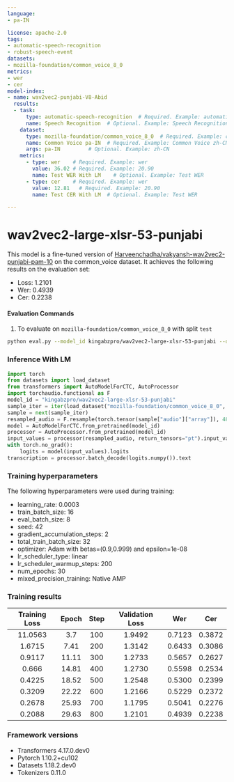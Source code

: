 ```yaml
---
language: 
- pa-IN

license: apache-2.0
tags:
- automatic-speech-recognition
- robust-speech-event
datasets:
- mozilla-foundation/common_voice_8_0
metrics:
- wer
- cer
model-index:
- name: wav2vec2-punjabi-V8-Abid
  results:
  - task: 
      type: automatic-speech-recognition  # Required. Example: automatic-speech-recognition
      name: Speech Recognition  # Optional. Example: Speech Recognition
    dataset:
      type: mozilla-foundation/common_voice_8_0  # Required. Example: common_voice. Use dataset id from https://hf.co/datasets
      name: Common Voice pa-IN  # Required. Example: Common Voice zh-CN
      args: pa-IN         # Optional. Example: zh-CN
    metrics:
      - type: wer    # Required. Example: wer
        value: 36.02 # Required. Example: 20.90
        name: Test WER With LM    # Optional. Example: Test WER
      - type: cer    # Required. Example: wer
        value: 12.81   # Required. Example: 20.90
        name: Test CER With LM  # Optional. Example: Test WER

---
```


<!-- This model card has been generated automatically according to the information the Trainer had access to. You
should probably proofread and complete it, then remove this comment. -->

# wav2vec2-large-xlsr-53-punjabi

This model is a fine-tuned version of [Harveenchadha/vakyansh-wav2vec2-punjabi-pam-10](https://huggingface.co/Harveenchadha/vakyansh-wav2vec2-punjabi-pam-10) on the common_voice dataset.
It achieves the following results on the evaluation set:
- Loss: 1.2101
- Wer: 0.4939
- Cer: 0.2238

#### Evaluation Commands
1. To evaluate on `mozilla-foundation/common_voice_8_0` with split `test`

```bash
python eval.py --model_id kingabzpro/wav2vec2-large-xlsr-53-punjabi --dataset mozilla-foundation/common_voice_8_0 --config pa-IN --split test
```

### Inference With LM

```python
import torch
from datasets import load_dataset
from transformers import AutoModelForCTC, AutoProcessor
import torchaudio.functional as F
model_id = "kingabzpro/wav2vec2-large-xlsr-53-punjabi"
sample_iter = iter(load_dataset("mozilla-foundation/common_voice_8_0", "pa-IN", split="test", streaming=True, use_auth_token=True))
sample = next(sample_iter)
resampled_audio = F.resample(torch.tensor(sample["audio"]["array"]), 48_000, 16_000).numpy()
model = AutoModelForCTC.from_pretrained(model_id)
processor = AutoProcessor.from_pretrained(model_id)
input_values = processor(resampled_audio, return_tensors="pt").input_values
with torch.no_grad():
    logits = model(input_values).logits
transcription = processor.batch_decode(logits.numpy()).text

```

### Training hyperparameters

The following hyperparameters were used during training:
- learning_rate: 0.0003
- train_batch_size: 16
- eval_batch_size: 8
- seed: 42
- gradient_accumulation_steps: 2
- total_train_batch_size: 32
- optimizer: Adam with betas=(0.9,0.999) and epsilon=1e-08
- lr_scheduler_type: linear
- lr_scheduler_warmup_steps: 200
- num_epochs: 30
- mixed_precision_training: Native AMP

### Training results

| Training Loss | Epoch | Step | Validation Loss | Wer    | Cer    |
|:-------------:|:-----:|:----:|:---------------:|:------:|:------:|
| 11.0563       | 3.7   | 100  | 1.9492          | 0.7123 | 0.3872 |
| 1.6715        | 7.41  | 200  | 1.3142          | 0.6433 | 0.3086 |
| 0.9117        | 11.11 | 300  | 1.2733          | 0.5657 | 0.2627 |
| 0.666         | 14.81 | 400  | 1.2730          | 0.5598 | 0.2534 |
| 0.4225        | 18.52 | 500  | 1.2548          | 0.5300 | 0.2399 |
| 0.3209        | 22.22 | 600  | 1.2166          | 0.5229 | 0.2372 |
| 0.2678        | 25.93 | 700  | 1.1795          | 0.5041 | 0.2276 |
| 0.2088        | 29.63 | 800  | 1.2101          | 0.4939 | 0.2238 |


### Framework versions

- Transformers 4.17.0.dev0
- Pytorch 1.10.2+cu102
- Datasets 1.18.2.dev0
- Tokenizers 0.11.0
